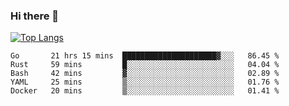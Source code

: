 ### Hi there 👋

<!--
**3Xpl0it3r/3Xpl0it3r** is a ✨ _special_ ✨ repository because its `README.md` (this file) appears on your GitHub profile.

Here are some ideas to get you started:

- 🔭 I’m currently working on ...
- 🌱 I’m currently learning ...
- 👯 I’m looking to collaborate on ...
- 🤔 I’m looking for help with ...
- 💬 Ask me about ...
- 📫 How to reach me: ...
- 😄 Pronouns: ...
- ⚡ Fun fact: ...
-->


[![Top Langs](https://github-readme-stats.vercel.app/api/top-langs/?username=3Xpl0it3r&layout=compact)](https://github.com/3Xpl0it3r/3Xpl0it3r)

<!--START_SECTION:waka-->
```text
Go       21 hrs 15 mins  █████████████████████▓░░░   86.45 % 
Rust     59 mins         █░░░░░░░░░░░░░░░░░░░░░░░░   04.04 % 
Bash     42 mins         ▓░░░░░░░░░░░░░░░░░░░░░░░░   02.89 % 
YAML     25 mins         ▒░░░░░░░░░░░░░░░░░░░░░░░░   01.76 % 
Docker   20 mins         ▒░░░░░░░░░░░░░░░░░░░░░░░░   01.41 % 
```
<!--END_SECTION:waka-->
